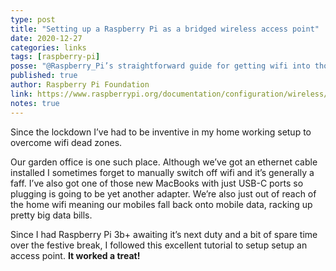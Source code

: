 ```yaml
---
type: post
title: "Setting up a Raspberry Pi as a bridged wireless access point"
date: 2020-12-27
categories: links
tags: [raspberry-pi]
posse: "@Raspberry_Pi’s straightforward guide for getting wifi into those hard to reach places using a Pi as an access point."
published: true
author: Raspberry Pi Foundation
link: https://www.raspberrypi.org/documentation/configuration/wireless/access-point-bridged.md
notes: true
---
```


Since the lockdown I’ve had to be inventive in my home working setup to overcome wifi dead zones.

Our garden office is one such place. Although we’ve got an ethernet cable installed I sometimes forget to manually switch off wifi and it’s generally a faff. I’ve also got one of those new MacBooks with just USB-C ports so plugging is going to be yet another adapter. We’re also just out of reach of the home wifi meaning our mobiles fall back onto mobile data, racking up pretty big data bills.

Since I had Raspberry Pi 3b+ awaiting it’s next duty and a bit of spare time over the festive break, I followed this excellent tutorial to setup setup an access point. **It worked a treat!**
